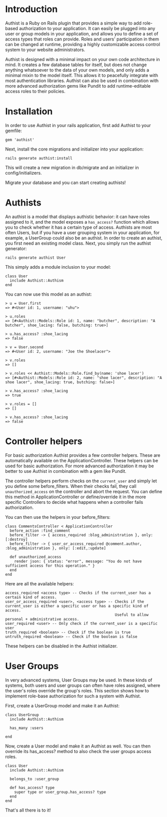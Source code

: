 Introduction
============
Authist is a Ruby on Rails plugin that provides a simple way to add role-based authorization to your application.
It can easily be plugged into any user or group models in your application, and allows you to define a set of access types that roles can provide.
Roles and users' participation in them can be changed at runtime, providing a highly customizable access control system to your
website administrators.

Authist is designed with a minimal impact on your own code architecture in mind. It creates a few database tables for itself, but does not change anything
whatsoever to the data of your own models, and only adds a minimal mixin to the model itself.
This allows it to peacefully integrate with most authentication libraries. Authist can also be used in combination with more
advanced authorization gems like Pundit to add runtime-editable access roles to their policies.

Installation
============
In order to use Authist in your rails application, first add Authist to your gemfile:

    gem 'authist'

Next, install the core migrations and initializer into your application:

    rails generate authist:install

This will create a new migration in db/migrate and an initializer in config/initializers.

Migrate your database and you can start creating authists!

Authists
========
An authist is a model that displays authistic behavior: it can have roles assigned to it, and the
model exposes a `has_access?` function which allows you to check whether it has a certain type of access. Authists are most often Users, but if you
have a user grouping system in your application, for example, a UserGroup could also be an authist.
In order to create an authist, you first need an existing model class. Next, you simply run the authist generator:

    rails generate authist User

This simply adds a module inclusion to your model:

    class User
      include Authist::Authism
    end

You can now use this model as an authist:

    > u = User.first
    => #<User id: 1, username: "uhu">

    > u.roles
    => [#<Authist::Models::Role id: 1, name: "butcher", description: "A butcher", shoe_lacing: false, butching: true>]

    > u.has_access? :shoe_lacing
    => false

    > v = User.second
    => #<User id: 2, username: "Joe the Shoelacer">

    > v.roles
    => []

    > v.roles << Authist::Models::Role.find_by(name: 'shoe lacer')
    => [#<Authist::Models::Role id: 2, name: "shoe lacer", description: "A shoe lacer", shoe_lacing: true, butching: false>]

    > v.has_access? :shoe_lacing
    => true

    > v.roles = []
    => []

    > v.has_access? :shoe_lacing
    => false

Controller helpers
==================
For basic authorization Authist provides a few controller helpers. These are automatically available on the ApplicationController.
These helpers can be used for basic authorization. For more advanced authorization it may be better to use Authist in combination
with a gem like Pundit.

The controller helpers perform checks on the `current_user` and simply let you define some before_filters.
When their checks fail, they call `unauthorized_access` on the controller and abort the request. You can define this method in ApplicationController
or define/override it in the more specific Controllers to decide what happens when a controller fails authorization.

You can then use the helpers in your before_filters:

    class CommentsController < ApplicationController
      before_action :find_comment
      before_filter -> { access_required :blog_administration }, only: [:destroy]
      before_filter -> { user_or_access_required @comment.author, :blog_administration }, only: [:edit,:update]

      def unauthorized_access
        render json: { status: "error", message: "You do not have sufficient access for this operation." }
      end
    end

Here are all the available helpers:

    access_required <access type> -- Checks if the current_user has a certain kind of access.
    user_or_access_required <user>, <access type> -- Checks if the current_user is either a specific user or has a specific kind of access.
                                                     Useful to allow personal + administrative access.
    user_required <user> -- Only check if the current_user is a specific user
    truth_required <boolean> -- Check if the boolean is true
    untruth_required <boolean> -- Check if the boolean is false

These helpers can be disabled in the Authist initializer.

User Groups
===========
In very advanced systems, User Groups may be used. In these kinds of systems, both users and user groups can often have roles assigned,
where the user's roles override the group's roles. This section shows how to implement role-base authorization for such a system with Authist.

First, create a UserGroup model and make it an Authist:

    class UserGroup
      include Authist::Authism

      has_many :users

    end

Now, create a User model and make it an Authist as well. You can then override its has_access? method to also check the user groups access roles.

    class User
      include Authist::Authism

      belongs_to :user_group

      def has_access? type
        super type or user_group.has_access? type
      end
    end

That's all there is to it!

<!---
  Comment to self: This is an inclusive approach, these systems often have the ability to specifically deny access. Authist does not, at this time.
  This would be pretty easy to add though: just allow nils in the database and let has_access also potentially return nil, where nil signifies
  that no rule was found, which would also coerce to false in standard if checks. The Users and Roles could then check for nil specifically,
  and override true in a group with false in a User, but not override true in a group with nil in a User.
-->